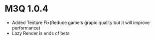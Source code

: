 # M3Q 1.0.4
+ Added Texture Fix(Reduce game's grapic quality but it will improve performance)
+ Lazy Render is ends of beta
